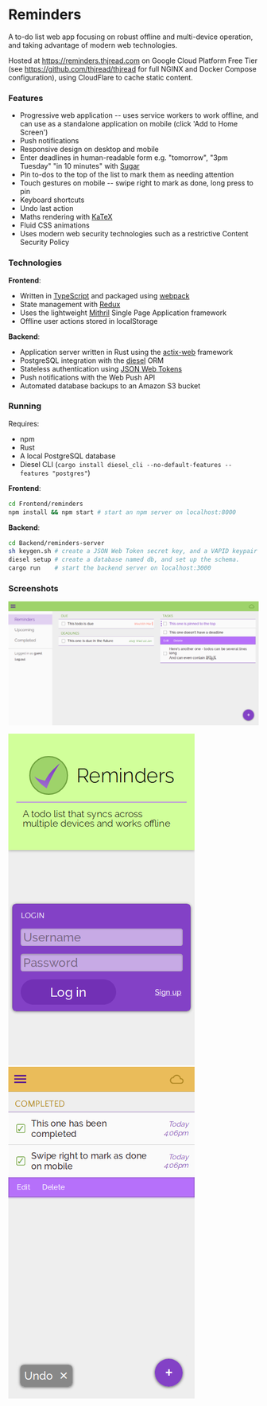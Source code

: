 # Reminders

A to-do list web app focusing on robust offline and multi-device operation, and taking advantage of modern web technologies.

Hosted at <https://reminders.thjread.com> on Google Cloud Platform Free Tier (see <https://github.com/thjread/thjread> for full NGINX and Docker Compose configuration), using CloudFlare to cache static content.

### Features

* Progressive web application -- uses service workers to work offline, and can use as a standalone application on mobile (click 'Add to Home Screen')
* Push notifications
* Responsive design on desktop and mobile
* Enter deadlines in human-readable form e.g. "tomorrow", "3pm Tuesday" "in 10 minutes" with [Sugar](https://sugarjs.com/)
* Pin to-dos to the top of the list to mark them as needing attention
* Touch gestures on mobile -- swipe right to mark as done, long press to pin
* Keyboard shortcuts
* Undo last action
* Maths rendering with [KaTeX](https://katex.org/)
* Fluid CSS animations
* Uses modern web security technologies such as a restrictive Content Security Policy

### Technologies

**Frontend**:

* Written in [TypeScript](https://www.typescriptlang.org/) and packaged using [webpack](https://webpack.js.org/)
* State management with [Redux](https://redux.js.org/)
* Uses the lightweight [Mithril](https://mithril.js.org/) Single Page Application framework
* Offline user actions stored in localStorage

**Backend**:

* Application server written in Rust using the [actix-web](https://actix.rs/) framework
* PostgreSQL integration with the [diesel](http://diesel.rs/) ORM
* Stateless authentication using [JSON Web Tokens](https://jwt.io/)
* Push notifications with the Web Push API
* Automated database backups to an Amazon S3 bucket

### Running

Requires:

* npm
* Rust
* A local PostgreSQL database
* Diesel CLI
  (``cargo install diesel_cli --no-default-features --features "postgres"``)

**Frontend**:

```sh
cd Frontend/reminders
npm install && npm start # start an npm server on localhost:8000
```

**Backend**: 

```sh
cd Backend/reminders-server
sh keygen.sh # create a JSON Web Token secret key, and a VAPID keypair for web push notifications
diesel setup # create a database named db, and set up the schema.
cargo run    # start the backend server on localhost:3000
```

### Screenshots

![Screenshot on desktop](docs/images/reminders-desktop.png)

![Screenshot on mobile](docs/images/reminders-mobile-login.png) ![Screenshot on mobile](docs/images/reminders-mobile.png) 
